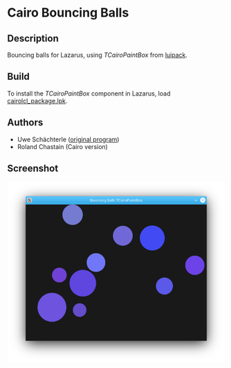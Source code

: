 # Cairo Bouncing Balls

## Description

Bouncing balls for Lazarus, using *TCairoPaintBox* from [luipack](https://github.com/blikblum/luipack).

## Build

To install the *TCairoPaintBox* component in Lazarus, load [cairolcl_package.lpk](https://github.com/blikblum/luipack/blob/master/cairo/cairolcl_package.lpk).
  
## Authors

- Uwe Schächterle ([original program](https://corpsman.de/index.php?doc=beispiele/pingpong))
- Roland Chastain (Cairo version)

## Screenshot

![Screenshot](./screenshot.png)
